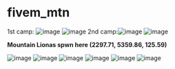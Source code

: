 # fivem_mtn

1st camp: ![image](https://user-images.githubusercontent.com/39818457/185444705-ec152e8d-7991-442d-8d8a-70f77f659bdb.png) ![image](https://user-images.githubusercontent.com/39818457/185445052-b90e7c0a-01a2-4b96-9a25-4491f108ae7a.png)
2nd camp:![image](https://i.imgur.com/CITniVT.jpeg)   ![image](https://i.imgur.com/coFPkyK.png)

<b>Mountain Lionas spwn here (2297.71, 5359.86, 125.59)</b>

![image](https://user-images.githubusercontent.com/39818457/185453553-9b411085-3dfc-4b7f-8c99-b8a8d5d8cf1f.png)
![image](https://user-images.githubusercontent.com/39818457/185454993-0e992f87-c272-4419-b79c-683aed43d5fd.png)
![image](https://user-images.githubusercontent.com/39818457/185454672-55fa2297-4064-45b8-9222-0dcce6b938db.png)
![image](https://user-images.githubusercontent.com/39818457/185454818-a06b3ff5-f5ba-4eec-9c3a-aaa21b22b90a.png)
![image](https://i.imgur.com/iIEbpOD.jpeg)
![image](https://user-images.githubusercontent.com/39818457/185455770-604222e3-f672-42fc-a87a-876bf017c4b1.png)

